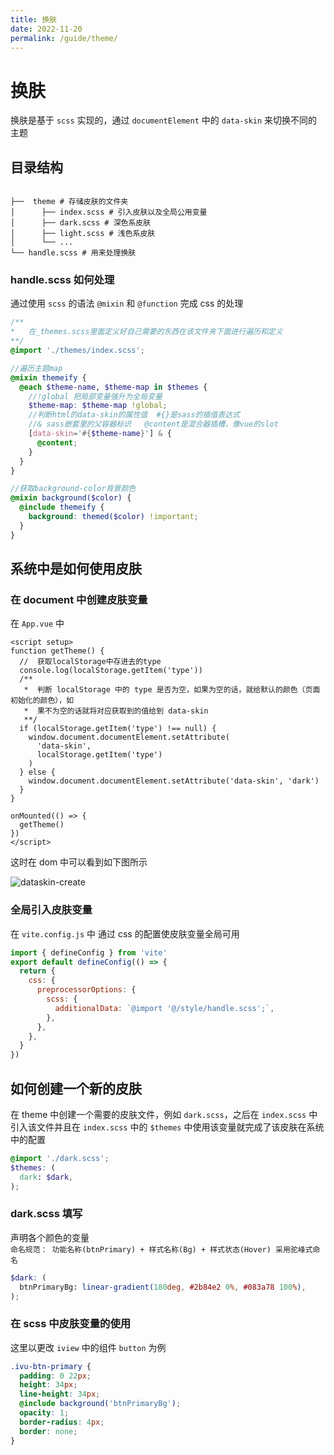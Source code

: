 ```yaml
---
title: 换肤
date: 2022-11-20
permalink: /guide/theme/
---
```


# 换肤

换肤是基于 `scss` 实现的，通过 `documentElement` 中的 `data-skin` 来切换不同的主题

## 目录结构

```

├──  theme # 存储皮肤的文件夹
│      ├── index.scss # 引入皮肤以及全局公用变量
│      ├── dark.scss # 深色系皮肤
│      ├── light.scss # 浅色系皮肤
│      └── ...
└── handle.scss # 用来处理换肤

```

### handle.scss 如何处理

通过使用 `scss` 的语法 `@mixin` 和 `@function` 完成 css 的处理

```scss
/**
*   在_themes.scss里面定义好自己需要的东西在该文件夹下面进行遍历和定义
**/
@import './themes/index.scss';

//遍历主题map
@mixin themeify {
  @each $theme-name, $theme-map in $themes {
    //!global 把局部变量强升为全局变量
    $theme-map: $theme-map !global;
    //判断html的data-skin的属性值  #{}是sass的插值表达式
    //& sass嵌套里的父容器标识   @content是混合器插槽，像vue的slot
    [data-skin='#{$theme-name}'] & {
      @content;
    }
  }
}

//获取background-color背景颜色
@mixin background($color) {
  @include themeify {
    background: themed($color) !important;
  }
}
```

## 系统中是如何使用皮肤

### 在 document 中创建皮肤变量

在 `App.vue` 中

```vue
<script setup>
function getTheme() {
  //  获取localStorage中存进去的type
  console.log(localStorage.getItem('type'))
  /**
   *  判断 localStorage 中的 type 是否为空，如果为空的话，就给默认的颜色（页面初始化的颜色），如
   *  果不为空的话就将对应获取到的值给到 data-skin
   **/
  if (localStorage.getItem('type') !== null) {
    window.document.documentElement.setAttribute(
      'data-skin',
      localStorage.getItem('type')
    )
  } else {
    window.document.documentElement.setAttribute('data-skin', 'dark')
  }
}

onMounted(() => {
  getTheme()
})
</script>
```

这时在 dom 中可以看到如下图所示

![dataskin-create](/images/guide/theme/dataskin-create.png)

### 全局引入皮肤变量

在 `vite.config.js` 中 通过 css 的配置使皮肤变量全局可用

```javascript
import { defineConfig } from 'vite'
export default defineConfig(() => {
  return {
    css: {
      preprocessorOptions: {
        scss: {
          additionalData: `@import '@/style/handle.scss';`,
        },
      },
    },
  }
})
```

## 如何创建一个新的皮肤

在 theme 中创建一个需要的皮肤文件，例如 `dark.scss`，之后在 `index.scss` 中引入该文件并且在 `index.scss` 中的 `$themes` 中使用该变量就完成了该皮肤在系统中的配置

```scss
@import './dark.scss';
$themes: (
  dark: $dark,
);
```

### dark.scss 填写

声明各个颜色的变量
<br>
`命名规范： 功能名称(btnPrimary) + 样式名称(Bg) + 样式状态(Hover) 采用驼峰式命名`

```scss
$dark: (
  btnPrimaryBg: linear-gradient(180deg, #2b84e2 0%, #083a78 100%),
);
```

### 在 scss 中皮肤变量的使用

这里以更改 `iview` 中的组件 `button` 为例

```scss
.ivu-btn-primary {
  padding: 0 22px;
  height: 34px;
  line-height: 34px;
  @include background('btnPrimaryBg');
  opacity: 1;
  border-radius: 4px;
  border: none;
}
```
